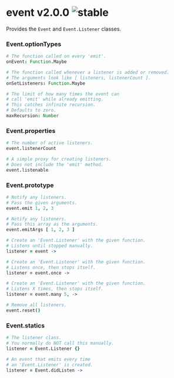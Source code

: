 
# event v2.0.0 ![stable](https://img.shields.io/badge/stability-stable-4EBA0F.svg?style=flat)

Provides the `Event` and `Event.Listener` classes.

### Event.optionTypes

```coffee
# The function called on every 'emit'.
onEvent: Function.Maybe

# The function called whenever a listener is added or removed.
# The arguments look like [ listeners, listenerCount ].
onSetListeners: Function.Maybe

# The limit of how many times the event can
# call 'emit' while already emitting.
# This catches infinite recursion.
# Defaults to zero.
maxRecursion: Number
```

### Event.properties

```coffee
# The number of active listeners.
event.listenerCount

# A simple proxy for creating listeners.
# Does not include the 'emit' method.
event.listenable
```

### Event.prototype

```coffee
# Notify any listeners.
# Pass the given arguments.
event.emit 1, 2, 3

# Notify any listeners.
# Pass this array as the arguments.
event.emitArgs [ 1, 2, 3 ]

# Create an 'Event.Listener' with the given function.
# Listens until stopped manually.
listener = event ->

# Create an 'Event.Listener' with the given function.
# Listens once, then stops itself.
listener = event.once ->

# Create an 'Event.Listener' with the given function.
# Listens X times, then stops itself.
listener = event.many 5, ->

# Remove all listeners.
event.reset()
```

### Event.statics

```coffee
# The listener class.
# You normally do NOT call this manually.
listener = Event.Listener {}

# An event that emits every time
# an 'Event.Listener' is created.
listener = Event.didListen ->
```
